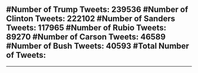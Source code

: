 #Number of Trump Tweets: 239536
#Number of Clinton Tweets: 222102
#Number of Sanders Tweets: 117965
#Number of Rubio Tweets: 89270
#Number of Carson Tweets: 46589
#Number of Bush Tweets: 40593
#Total Number of Tweets:  
---
---
